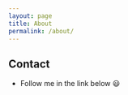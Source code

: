 ```yaml
---
layout: page
title: About
permalink: /about/
---
```



## Contact

- Follow me in the link below :smiley:
